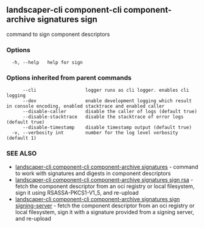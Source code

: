 ## landscaper-cli component-cli component-archive signatures sign

command to sign component descriptors

### Options

```
  -h, --help   help for sign
```

### Options inherited from parent commands

```
      --cli                  logger runs as cli logger. enables cli logging
      --dev                  enable development logging which result in console encoding, enabled stacktrace and enabled caller
      --disable-caller       disable the caller of logs (default true)
      --disable-stacktrace   disable the stacktrace of error logs (default true)
      --disable-timestamp    disable timestamp output (default true)
  -v, --verbosity int        number for the log level verbosity (default 1)
```

### SEE ALSO

* [landscaper-cli component-cli component-archive signatures](landscaper-cli_component-cli_component-archive_signatures.md)	 - command to work with signatures and digests in component descriptors
* [landscaper-cli component-cli component-archive signatures sign rsa](landscaper-cli_component-cli_component-archive_signatures_sign_rsa.md)	 - fetch the component descriptor from an oci registry or local filesystem, sign it using RSASSA-PKCS1-V1_5, and re-upload
* [landscaper-cli component-cli component-archive signatures sign signing-server](landscaper-cli_component-cli_component-archive_signatures_sign_signing-server.md)	 - fetch the component descriptor from an oci registry or local filesystem, sign it with a signature provided from a signing server, and re-upload

